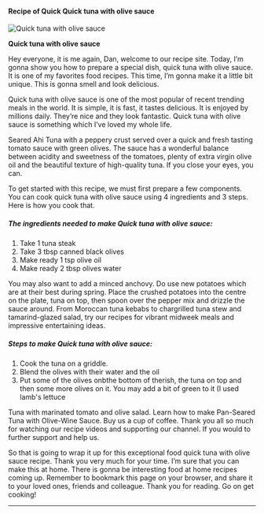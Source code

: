             

#### Recipe of Quick Quick tuna with olive sauce

![Quick tuna with olive sauce](https://img-global.cpcdn.com/recipes/5904925970661376/751x532cq70/quick-tuna-with-olive-sauce-recipe-main-photo.jpg)

**Quick tuna with olive sauce**

Hey everyone, it is me again, Dan, welcome to our recipe site. Today, I’m gonna show you how to prepare a special dish, quick tuna with olive sauce. It is one of my favorites food recipes. This time, I’m gonna make it a little bit unique. This is gonna smell and look delicious.

Quick tuna with olive sauce is one of the most popular of recent trending meals in the world. It is simple, it is fast, it tastes delicious. It is enjoyed by millions daily. They’re nice and they look fantastic. Quick tuna with olive sauce is something which I’ve loved my whole life.

Seared Ahi Tuna with a peppery crust served over a quick and fresh tasting tomato sauce with green olives. The sauce has a wonderful balance between acidity and sweetness of the tomatoes, plenty of extra virgin olive oil and the beautiful texture of high-quality tuna. If you close your eyes, you can.

To get started with this recipe, we must first prepare a few components. You can cook quick tuna with olive sauce using 4 ingredients and 3 steps. Here is how you cook that.

##### The ingredients needed to make Quick tuna with olive sauce:

1.  Take 1 tuna steak
2.  Take 3 tbsp canned black olives
3.  Make ready 1 tsp olive oil
4.  Make ready 2 tbsp olives water

You may also want to add a minced anchovy. Do use new potatoes which are at their best during spring. Place the crushed potatoes into the centre on the plate, tuna on top, then spoon over the pepper mix and drizzle the sauce around. From Moroccan tuna kebabs to chargrilled tuna stew and tamarind-glazed salad, try our recipes for vibrant midweek meals and impressive entertaining ideas.

##### Steps to make Quick tuna with olive sauce:

1.  Cook the tuna on a griddle.
2.  Blend the olives with their water and the oil
3.  Put some of the olives onbthe bottom of therish, the tuna on top and then some more olives on it. You may add a bit of green to it (I used lamb's lettuce

Tuna with marinated tomato and olive salad. Learn how to make Pan-Seared Tuna with Olive-Wine Sauce. Buy us a cup of coffee. Thank you all so much for watching our recipe videos and supporting our channel. If you would to further support and help us.

So that is going to wrap it up for this exceptional food quick tuna with olive sauce recipe. Thank you very much for your time. I’m sure that you can make this at home. There is gonna be interesting food at home recipes coming up. Remember to bookmark this page on your browser, and share it to your loved ones, friends and colleague. Thank you for reading. Go on get cooking!

* * *